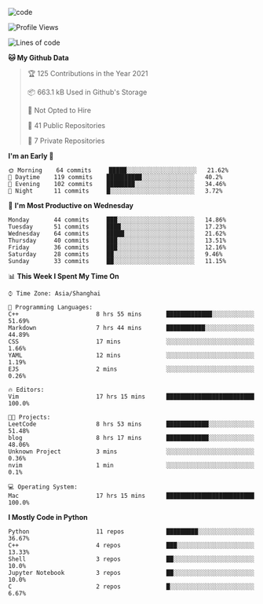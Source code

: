 
<!--
**liuyaanng/liuyaanng** is a ✨ _special_ ✨ repository because its `README.md` (this file) appears on your GitHub profile.

Here are some ideas to get you started:

- 🔭 I’m currently working on ...
- 🌱 I’m currently learning ...
- 👯 I’m looking to collaborate on ...
- 🤔 I’m looking for help with ...
- 💬 Ask me about ...
- 📫 How to reach me: ...
- 😄 Pronouns: ...
- ⚡ Fun fact: ...
-->


![code](https://cdn.jsdelivr.net/gh/liuyaanng/liuyaanng@1.0/code.gif) 

<!--START_SECTION:waka-->
![Profile Views](http://img.shields.io/badge/Profile%20Views-0-blue)

![Lines of code](https://img.shields.io/badge/From%20Hello%20World%20I%27ve%20Written-5.3%20million%20lines%20of%20code-blue)

**🐱 My Github Data** 

> 🏆 125 Contributions in the Year 2021
 > 
> 📦 663.1 kB Used in Github's Storage 
 > 
> 🚫 Not Opted to Hire
 > 
> 📜 41 Public Repositories 
 > 
> 🔑 7 Private Repositories  
 > 
**I'm an Early 🐤** 

```text
🌞 Morning    64 commits     █████░░░░░░░░░░░░░░░░░░░░   21.62% 
🌆 Daytime    119 commits    ██████████░░░░░░░░░░░░░░░   40.2% 
🌃 Evening    102 commits    ████████░░░░░░░░░░░░░░░░░   34.46% 
🌙 Night      11 commits     █░░░░░░░░░░░░░░░░░░░░░░░░   3.72%

```
📅 **I'm Most Productive on Wednesday** 

```text
Monday       44 commits     ███░░░░░░░░░░░░░░░░░░░░░░   14.86% 
Tuesday      51 commits     ████░░░░░░░░░░░░░░░░░░░░░   17.23% 
Wednesday    64 commits     █████░░░░░░░░░░░░░░░░░░░░   21.62% 
Thursday     40 commits     ███░░░░░░░░░░░░░░░░░░░░░░   13.51% 
Friday       36 commits     ███░░░░░░░░░░░░░░░░░░░░░░   12.16% 
Saturday     28 commits     ██░░░░░░░░░░░░░░░░░░░░░░░   9.46% 
Sunday       33 commits     ██░░░░░░░░░░░░░░░░░░░░░░░   11.15%

```


📊 **This Week I Spent My Time On** 

```text
⌚︎ Time Zone: Asia/Shanghai

💬 Programming Languages: 
C++                      8 hrs 55 mins       █████████████░░░░░░░░░░░░   51.69% 
Markdown                 7 hrs 44 mins       ███████████░░░░░░░░░░░░░░   44.89% 
CSS                      17 mins             ░░░░░░░░░░░░░░░░░░░░░░░░░   1.66% 
YAML                     12 mins             ░░░░░░░░░░░░░░░░░░░░░░░░░   1.19% 
EJS                      2 mins              ░░░░░░░░░░░░░░░░░░░░░░░░░   0.26%

🔥 Editors: 
Vim                      17 hrs 15 mins      █████████████████████████   100.0%

🐱‍💻 Projects: 
LeetCode                 8 hrs 53 mins       ████████████░░░░░░░░░░░░░   51.48% 
blog                     8 hrs 17 mins       ████████████░░░░░░░░░░░░░   48.06% 
Unknown Project          3 mins              ░░░░░░░░░░░░░░░░░░░░░░░░░   0.36% 
nvim                     1 min               ░░░░░░░░░░░░░░░░░░░░░░░░░   0.1%

💻 Operating System: 
Mac                      17 hrs 15 mins      █████████████████████████   100.0%

```

**I Mostly Code in Python** 

```text
Python                   11 repos            █████████░░░░░░░░░░░░░░░░   36.67% 
C++                      4 repos             ███░░░░░░░░░░░░░░░░░░░░░░   13.33% 
Shell                    3 repos             ██░░░░░░░░░░░░░░░░░░░░░░░   10.0% 
Jupyter Notebook         3 repos             ██░░░░░░░░░░░░░░░░░░░░░░░   10.0% 
C                        2 repos             █░░░░░░░░░░░░░░░░░░░░░░░░   6.67%

```



<!--END_SECTION:waka-->
